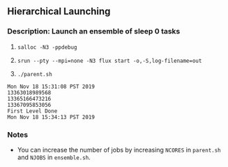 ## Hierarchical Launching

### Description: Launch an ensemble of sleep 0 tasks

1. `salloc -N3 -ppdebug`

2. `srun --pty --mpi=none -N3 flux start -o,-S,log-filename=out`

3. `./parent.sh`

```
Mon Nov 18 15:31:08 PST 2019
13363018989568
13365166473216
13367095853056
First Level Done
Mon Nov 18 15:34:13 PST 2019
```


### Notes

- You can increase the number of jobs by increasing `NCORES` in `parent.sh` and
`NJOBS` in `ensemble.sh`.
